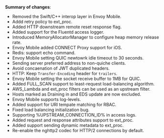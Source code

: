 **Summary of changes**:

* Removed the Swift/C++ interop layer in Envoy Mobile.
* Addd retry policy to ext_proc.
* Added HTTP downstream remote reset response flag.
* Added support for the Fluentd access logger.
* Introduced MemoryAllocatorManager to configure heap memory release rate.
* Envoy Mobile added CONNECT Proxy support for iOS.
* Redis: support echo command.
* Envoy Mobile setting QUIC newtowrk idle timeout to 30 seconds.
* Sending server preferred address to non-quiche clients.
* Avoid concaenation of JWT duplicated headers.
* HTTP: Keep `Transfer-Encoding` header for `trailers`.
* Envoy Mobile setting the socket receive buffer to 1MB for QUIC.
* Added FULL_SCAN support to least-request load-balancing algorithm.
* AWS_Lambda and ext_proc filters can be used as an upstream filter.
* Hosts marked as Draining in and EDS update are now excluded.
* Envoy Mobile supports log-levels.
* Added support for URI tempate matching for RBAC.
* Fixed load balancing initialization bug.
* Supporting %UPSTREAM_CONNECTION_ID% in access logs.
* Added request and response attributes support to ext_proc.
* Added support sending dynamic metadata to ext_proc.
* Re-enable the nghttp2 codec for HTTP/2 connections by default.
